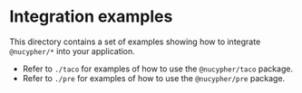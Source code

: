 # Integration examples

This directory contains a set of examples showing how to integrate `@nucypher/*`
into your application.

- Refer to `./taco` for examples of how to use the `@nucypher/taco` package.
- Refer to `./pre` for examples of how to use the `@nucypher/pre` package.
